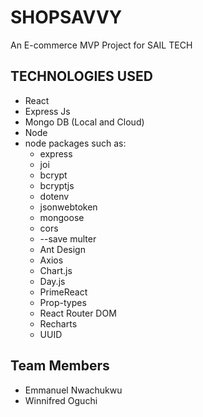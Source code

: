 # SHOPSAVVY

An E-commerce MVP Project for SAIL TECH

## TECHNOLOGIES USED
- React
- Express Js
- Mongo DB (Local and Cloud)
- Node
- node packages such as:
    - express
    - joi
    - bcrypt
    - bcryptjs
    - dotenv
    - jsonwebtoken
    - mongoose
    - cors
    - --save multer
    - Ant Design
    - Axios
    - Chart.js
    - Day.js
    - PrimeReact
    - Prop-types
    - React Router DOM
    - Recharts
    - UUID

## Team Members

- Emmanuel Nwachukwu
- Winnifred Oguchi
